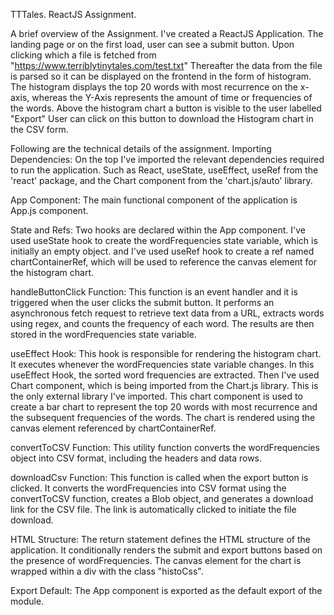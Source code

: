 TTTales.
ReactJS Assignment.

A brief overview of the Assignment.
I've created a ReactJS Application. The landing page or on the first load, user can see a submit button.
Upon clicking which a file is fetched from "https://www.terriblytinytales.com/test.txt"
Thereafter the data from the file is parsed so it can be displayed on the frontend in the form of histogram.
The histogram displays the top 20 words with most recurrence on the x-axis, whereas the Y-Axis represents the amount of time or frequencies of the words.
Above the histogram chart a button is visible to the user labelled "Export" 
User can click on this button to download the Histogram chart in the CSV form.


Following are the technical details of the assignment.
Importing Dependencies: On the top I've imported the relevant dependencies required to run the application. 
Such as React, useState, useEffect, useRef from the 'react' package, and the Chart component from the 'chart.js/auto' library.

App Component: The main functional component of the application is App.js component.

State and Refs: Two hooks are declared within the App component. 
I've used useState hook to create the wordFrequencies state variable, which is initially an empty object. 
and I've used useRef hook to create a ref named chartContainerRef, which will be used to reference the canvas element for the histogram chart.

handleButtonClick Function: This function is an event handler and it is triggered when the user clicks the submit button.
It performs an asynchronous fetch request to retrieve text data from a URL, extracts words using regex, and counts the frequency of each word. 
The results are then stored in the wordFrequencies state variable.

useEffect Hook: This hook is responsible for rendering the histogram chart. 
It executes whenever the wordFrequencies state variable changes.
In this useEffect Hook, the sorted word frequencies are extracted.
Then I've used Chart component, which is being imported from the Chart.js library. This is the only external library I've imported.
This chart component is used to create a bar chart to represent the top 20 words with most recurrence and the subsequent frequencies of the words.
The chart is rendered using the canvas element referenced by chartContainerRef.

convertToCSV Function: This utility function converts the wordFrequencies object into CSV format, including the headers and data rows.

downloadCsv Function: This function is called when the export button is clicked. 
It converts the wordFrequencies into CSV format using the convertToCSV function, creates a Blob object, and generates a download link for the CSV file. 
The link is automatically clicked to initiate the file download.

HTML Structure: The return statement defines the HTML structure of the application. 
It conditionally renders the submit and export buttons based on the presence of wordFrequencies. 
The canvas element for the chart is wrapped within a div with the class "histoCss".

Export Default: The App component is exported as the default export of the module.

